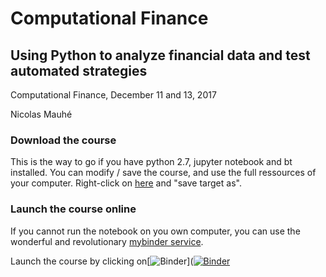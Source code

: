 # Computational Finance

## Using Python to analyze financial data and test automated strategies

Computational Finance, December 11 and 13, 2017

Nicolas Mauhé

### Download the course

This is the way to go if you have python 2.7, jupyter notebook and bt installed. You can modify / save the course, and use the full ressources of your computer.
Right-click on [here](https://github.com/nicolasmauhe/computational_finance/raw/master/course.ipynb) and "save target as".

### Launch the course online

If you cannot run the notebook on you own computer, you can use the wonderful and revolutionary [mybinder service](https://mybinder.readthedocs.io/en/latest/index.html). 

Launch the course by clicking on[![Binder](https://mybinder.org/badge.svg)]([![Binder](https://mybinder.org/badge.svg)](https://mybinder.org/v2/gh/nicolasmauhe/computational_finance/master?filepath=course.ipynb)
